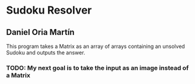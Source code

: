 # Sudoku Resolver 

## Daniel Oria Martín

This program takes a Matrix as an array of arrays containing an unsolved Sudoku and outputs the answer.

### TODO: My next goal is to take the input as an image instead of a Matrix